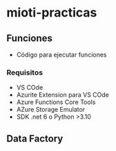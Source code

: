 # mioti-practicas

## Funciones

- Código para ejecutar funciones

### Requisitos
- VS COde
- Azurite Extension para VS COde
- Azure Functions Core Tools
- AZure Storage Emulator
- SDK .net 6 o Python >3.10


## Data Factory